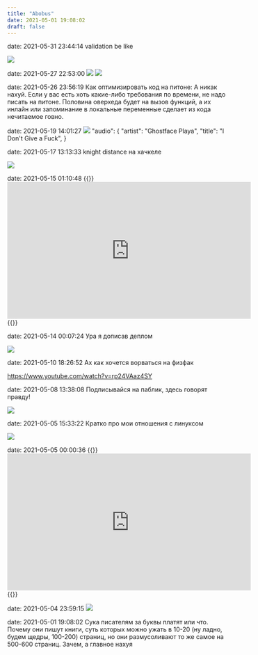 ```yaml
---
title: "Abobus"
date: 2021-05-01 19:08:02
draft: false
---
```


date: 2021-05-31 23:44:14
validation be like

![](/img/vk/ogTMosspTBg.jpg)

date: 2021-05-27 22:53:00
![](/img/vk/bbmN-80NS1Y.jpg)
![](/img/vk/xpxGYAXOFa8.jpg)

date: 2021-05-26 23:56:19
Как оптимизировать код на питоне:
А никак нахуй. Если у вас есть хоть какие-либо требования по времени, не надо писать на питоне. Половина оверхеда будет на вызов функций, а их инлайн или запоминание в локальные переменные сделает из кода нечитаемое говно.

date: 2021-05-19 14:01:27
![](/img/vk/uF0zpND7zCc.jpg)
"audio": {
    "artist": "Ghostface Playa",
    "title": "I Don't Give a Fuck",
}

date: 2021-05-17 13:13:33
knight distance на хачкеле

![](/img/vk/j7Iq2q_WhM4.jpg)

date: 2021-05-15 01:10:48
{{<rawhtml>}}<iframe width="560" height="315" src="https://www.youtube.com/embed/SIuv3P6LKCQ" title="YouTube video player" frameborder="0" allow="accelerometer; autoplay; clipboard-write; encrypted-media; gyroscope; picture-in-picture" allowfullscreen></iframe>{{</rawhtml>}}

date: 2021-05-14 00:07:24
Ура я дописав деплом

![](/img/vk/doc168715495_597924322)

date: 2021-05-10 18:26:52
Ах как хочется ворваться на физфак

https://www.youtube.com/watch?v=rp24VAaz4SY

date: 2021-05-08 13:38:08
Подписывайся на паблик, здесь говорят правду!

![](/img/vk/8i4G197fJ_8.jpg)

date: 2021-05-05 15:33:22
Кратко про мои отношения с линуксом

![](/img/vk/Mz1I827ptkc.jpg)

date: 2021-05-05 00:00:36
{{<rawhtml>}}<iframe width="560" height="315" src="https://www.youtube.com/embed/ACPz6tM8Pfw" title="YouTube video player" frameborder="0" allow="accelerometer; autoplay; clipboard-write; encrypted-media; gyroscope; picture-in-picture" allowfullscreen></iframe>{{</rawhtml>}}

date: 2021-05-04 23:59:15
![](/img/vk/_tLlpi_9IgM.jpg)

date: 2021-05-01 19:08:02
Сука писателям за буквы платят или что. Почему они пишут книги, суть которых можно ужать в 10-20 (ну ладно, будем щедры, 100-200) страниц, но они размусоливают то же самое на 500-600 страниц. Зачем, а главное нахуя
